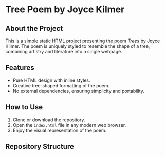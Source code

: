 # Tree Poem by Joyce Kilmer

## About the Project
This is a simple static HTML project presenting the poem *Trees* by Joyce Kilmer. The poem is uniquely styled to resemble the shape of a tree, combining artistry and literature into a single webpage.

## Features
- Pure HTML design with inline styles.
- Creative tree-shaped formatting of the poem.
- No external dependencies, ensuring simplicity and portability.

## How to Use
1. Clone or download the repository.
2. Open the `index.html` file in any modern web browser.
3. Enjoy the visual representation of the poem.

## Repository Structure
